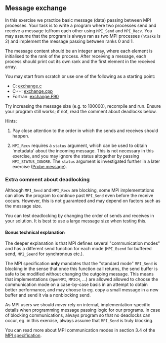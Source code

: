 ## Message exchange

In this exercise we practice basic message (data) passing between MPI processes.
Your task is to write a program where two processes send and receive a message to/from
each other using `MPI_Send` and `MPI_Recv`. You may assume that the program
is always ran as two MPI processes (`ntasks` is 2) and implement the message
passing between ranks 0 and 1.

The message content should be an integer array, where each element is
initialised to the rank of the process. After receiving a message, each
process should print out its own rank and the first element in the received array.

You may start from scratch or use one of the following as a starting point:

- C: [exchange.c](exchange.c)
- C++: [exchange.cpp](exchange.cpp)
- Fortran: [exchange.F90](exchange.F90)

Try increasing the message size (e.g. to 100000), recompile and run. Ensure your program still works;
if not, read the comment about deadlocks below.

Hints:

1. Pay close attention to the order in which the sends and receives should happen.

2. `MPI_Recv` requires a `status` argument, which can be used to obtain 'metadata'
about the incoming message. This is not necessary in this exercise,
and you may ignore the status altogether by passing `MPI_STATUS_IGNORE`.
The `status` argument is investigated further in a later exercise ([Probe message](../probe-message/)).


### Extra comment about deadlocking

Although `MPI_Send` and `MPI_Recv` are blocking, some MPI implementations
can allow the program to continue past `MPI_Send` even before the receive occurs.
However, this is not guaranteed and may depend on factors such as the message size.

You can test deadlocking by changing the order of sends and receives in your solution.
It is best to use a large message size when testing this.

#### Bonus technical explanation

The deeper explanation is that MPI defines several "communication modes" and has a different
send function for each mode (`MPI_Bsend` for buffered send, `MPI_Ssend` for synchronous etc.).

The MPI specification **only** mandates that the "standard mode" `MPI_Send` is blocking
in the sense that once this function call returns, the send buffer is safe to be modified
without changing the outgoing message. This means that implementations (`OpenMPI`, `MPICH`, ...)
are allowed allowed to choose the communication mode
on a case-by-case basis in an attempt to obtain better performance, and may choose to
eg. copy a small message in a new buffer and send it via a nonblocking send.

As MPI users we should *never* rely on internal, implementation-specific details
when programming message passing logic for our programs. In case of blocking communications,
always program so that no deadlocks can occur, eg. in this exercise, always assume that `MPI_Send` is truly blocking.

You can read more about MPI communication modes in section 3.4 of the [MPI specification](https://www.mpi-forum.org/docs/mpi-4.1/mpi41-report.pdf).
